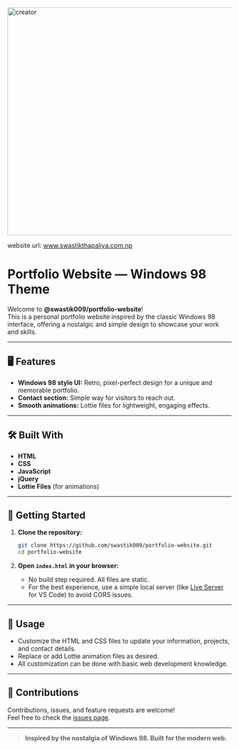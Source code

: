 

<img width="512" height="512" alt="creator" src="https://github.com/user-attachments/assets/12e55755-dc81-4972-aef1-0447afd5b838" />


website url: www.swastikthapaliya.com.np

# Portfolio Website — Windows 98 Theme

Welcome to **@swastik009/portfolio-website**!  
This is a personal portfolio website inspired by the classic Windows 98 interface, offering a nostalgic and simple design to showcase your work and skills.

---

## 🖥️ Features

- **Windows 98 style UI:** Retro, pixel-perfect design for a unique and memorable portfolio.
- **Contact section:** Simple way for visitors to reach out.
- **Smooth animations:** Lottie files for lightweight, engaging effects.

---

## 🛠️ Built With

- **HTML**
- **CSS**
- **JavaScript**
- **jQuery**
- **Lottie Files** (for animations)

---

## 🚀 Getting Started

1. **Clone the repository:**
   ```bash
   git clone https://github.com/swastik009/portfolio-website.git
   cd portfolio-website
   ```

2. **Open `index.html` in your browser:**
   - No build step required. All files are static.
   - For the best experience, use a simple local server (like [Live Server](https://marketplace.visualstudio.com/items?itemName=ritwickdey.LiveServer) for VS Code) to avoid CORS issues.

---

## 📸 Usage

- Customize the HTML and CSS files to update your information, projects, and contact details.
- Replace or add Lottie animation files as desired.
- All customization can be done with basic web development knowledge.

---

## 🤝 Contributions

Contributions, issues, and feature requests are welcome!  
Feel free to check the [issues page](https://github.com/swastik009/portfolio-website/issues).

---

> **Inspired by the nostalgia of Windows 98. Built for the modern web.**
